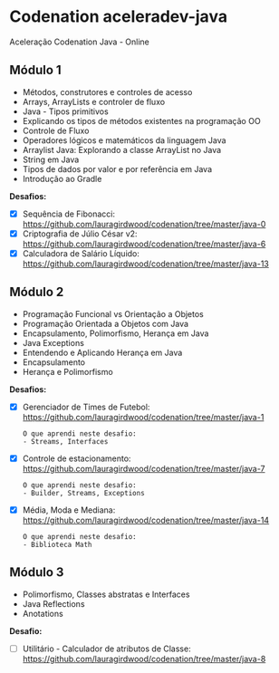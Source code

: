 # Codenation aceleradev-java
Aceleração Codenation Java - Online

## Módulo 1
* Métodos, construtores e controles de acesso
* Arrays, ArrayLists e controler de fluxo
* Java - Tipos primitivos
* Explicando os tipos de métodos existentes na programação OO
* Controle de Fluxo
* Operadores lógicos e matemáticos da linguagem Java
* Arraylist Java: Explorando a classe ArrayList no Java
* String em Java
* Tipos de dados por valor e por referência em Java
* Introdução ao Gradle

**Desafios:**
- [x] Sequência de Fibonacci: https://github.com/lauragirdwood/codenation/tree/master/java-0
- [x] Criptografia de Júlio César v2: https://github.com/lauragirdwood/codenation/tree/master/java-6
- [x] Calculadora de Salário Líquido: https://github.com/lauragirdwood/codenation/tree/master/java-13

## Módulo 2
* Programação Funcional vs Orientação a Objetos
* Programação Orientada a Objetos com Java
* Encapsulamento, Polimorfismo, Herança em Java
* Java Exceptions
* Entendendo e Aplicando Herança em Java
* Encapsulamento
* Herança e Polimorfismo

**Desafios:**
- [x] Gerenciador de Times de Futebol: https://github.com/lauragirdwood/codenation/tree/master/java-1 

      O que aprendi neste desafio:
      - Streams, Interfaces
- [x] Controle de estacionamento: https://github.com/lauragirdwood/codenation/tree/master/java-7

      O que aprendi neste desafio:
      - Builder, Streams, Exceptions
- [x] Média, Moda e Mediana: https://github.com/lauragirdwood/codenation/tree/master/java-14

      O que aprendi neste desafio:
      - Biblioteca Math 

## Módulo 3
* Polimorfismo, Classes abstratas e Interfaces
* Java Reflections
* Anotations

**Desafio:**
- [ ] Utilitário - Calculador de atributos de Classe: https://github.com/lauragirdwood/codenation/tree/master/java-8
